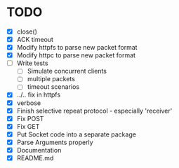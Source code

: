 # TODO

- [x] close()
- [x] ACK timeout
- [x] Modify httpfs to parse new packet format
- [x] Modify httpc to parse new packet format
- [ ] Write tests
    - [ ] Simulate concurrent clients
    - [ ] multiple packets
    - [ ] timeout scenarios
- [x] ../.. fix in httpfs
- [x] verbose
- [x] Finish selective repeat protocol - especially 'receiver'
- [x] Fix POST
- [x] Fix GET
- [x] Put Socket code into a separate package
- [x] Parse Arguments properly
- [x] Documentation
- [x] README.md